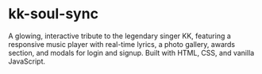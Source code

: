 # kk-soul-sync
A  glowing, interactive tribute to the legendary singer KK, featuring a responsive music player with real-time lyrics, a photo gallery, awards section, and modals for login and signup. Built with HTML, CSS, and vanilla JavaScript.
